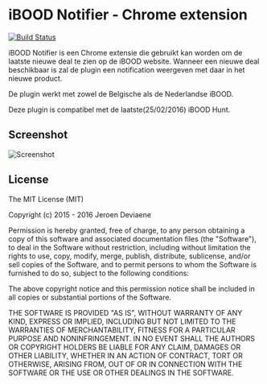 # iBOOD Notifier - Chrome extension

[![Build Status](https://travis-ci.org/jerodev/chrome-ibood-tracker.svg)](https://travis-ci.org/jerodev/chrome-ibood-tracker)

iBOOD Notifier is een Chrome extensie die gebruikt kan worden om de laatste
nieuwe deal te zien op de iBOOD website. Wanneer een nieuwe deal beschikbaar is
zal de plugin een notification weergeven met daar in het nieuwe product.

De plugin werkt met zowel de Belgische als de Nederlandse iBOOD.

Deze plugin is compatibel met de laatste(25/02/2016) iBOOD Hunt.


## Screenshot

![Screenshot](https://raw.githubusercontent.com/jerodev/chrome-ibood-tracker/master/screenshots/options+popup_small.png)


## License

The MIT License (MIT)

Copyright (c) 2015 - 2016 Jeroen Deviaene

Permission is hereby granted, free of charge, to any person obtaining a copy
of this software and associated documentation files (the "Software"), to deal
in the Software without restriction, including without limitation the rights
to use, copy, modify, merge, publish, distribute, sublicense, and/or sell
copies of the Software, and to permit persons to whom the Software is
furnished to do so, subject to the following conditions:

The above copyright notice and this permission notice shall be included in all
copies or substantial portions of the Software.

THE SOFTWARE IS PROVIDED "AS IS", WITHOUT WARRANTY OF ANY KIND, EXPRESS OR
IMPLIED, INCLUDING BUT NOT LIMITED TO THE WARRANTIES OF MERCHANTABILITY,
FITNESS FOR A PARTICULAR PURPOSE AND NONINFRINGEMENT. IN NO EVENT SHALL THE
AUTHORS OR COPYRIGHT HOLDERS BE LIABLE FOR ANY CLAIM, DAMAGES OR OTHER
LIABILITY, WHETHER IN AN ACTION OF CONTRACT, TORT OR OTHERWISE, ARISING FROM,
OUT OF OR IN CONNECTION WITH THE SOFTWARE OR THE USE OR OTHER DEALINGS IN THE
SOFTWARE.
